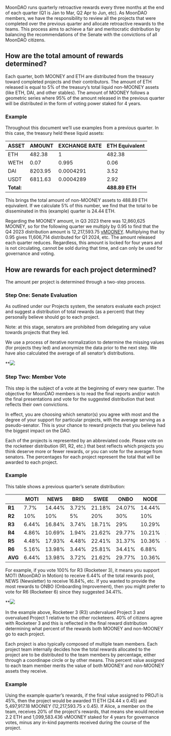 MoonDAO runs quarterly retroactive rewards every three months at the end of each quarter (Q1 is Jan to Mar, Q2 Apr to Jun, etc). As MoonDAO members, we have the responsibility to review all the projects that were completed over the previous quarter and allocate retroactive rewards to the teams. This process aims to achieve a fair and meritocratic distribution by balancing the recommendations of the Senate with the convictions of all MoonDAO citizens.

## How are the total amount of rewards determined?

Each quarter, both MOONEY and ETH are distributed from the treasury toward completed projects and their contributors.
The amount of ETH released is equal to 5% of the treasury’s total liquid non-MOONEY assets (like ETH, DAI, and other stables).
The amount of MOONEY follows a geometric series where 95% of the amount released in the previous quarter will be distributed in the form of voting power staked for 4 years.

### Example

Throughout this document we’ll use examples from a previous quarter. In this case, the treasury held these liquid assets:

| ASSET | AMOUNT | EXCHANGE RATE | ETH Equivalent |
|-------|--------|---------------|----------------|
| ETH   | 482.38 | 1             | 482.38         |
| WETH  | 0.07   | 0.995         | 0.06           |
| DAI   | 8203.95| 0.0004291     | 3.52           |
| USDT  | 6811.63| 0.0004289     | 2.92           |
| **Total:** | | | **488.89 ETH** |

This brings the total amount of non-MOONEY assets to 488.89 ETH equivalent. If we calculate 5% of this number, we find that the total to be disseminated in this (example) quarter is 24.44 ETH.

Regarding the MOONEY amount, in Q3 2023 there was 12,860,625 MOONEY, so for the following quarter we multiply by 0.95 to find that the Q4 2023 distribution amount is 12,217,593.75 [vMOONEY](vmooney.md). Multiplying that by 0.95 gives 11,606,714 distributed for Q1 2024, etc. The amount released each quarter reduces. Regardless, this amount is locked for four years and is not circulating, cannot be sold during that time, and can only be used for governance and voting.

## How are rewards for each project determined?

The amount per project is determined through a two-step process.

### Step One: Senate Evaluation

As outlined under our Projects system, the senators evaluate each project and suggest a distribution of total rewards (as a percent) that they personally believe should go to each project.

Note: at this stage, senators are prohibited from delegating any value towards projects that they led.

We use a process of iterative normalization to determine the missing values (for projects they led) and anonymize the data prior to the next step. We have also calculated the average of all senator’s distributions.

**![](senate-evaluation-example.png)
### Step Two: Member Vote

This step is the subject of a vote at the beginning of every new quarter. The objective for MoonDAO members is to read the final reports and/or watch the final presentations and vote for the suggested distribution that best reflects their own convictions.

In effect, you are choosing which senator(s) you agree with most and the degree of your support for particular projects, with the average serving as a pseudo-senator. This is your chance to reward projects that you believe had the biggest impact on the DAO.

Each of the projects is represented by an abbreviated code. Please vote on the rocketeer distribution (R1, R2, etc.) that best reflects which projects you think deserve more or fewer rewards, or you can vote for the average from senators. The percentages for each project represent the total that will be awarded to each project.

### Example

This table shows a previous quarter’s senate distribution:

|       | MOTI  | NEWS  | BRID  | SWEE  | ONBO  | NODE  | LIFE  |
|-------|-------|-------|-------|-------|-------|-------|-------|
| **R1**| 7.7%  | 14.44%| 3.72% | 21.18%| 24.07%| 14.44%| 14.44%|
| **R2**| 10%   | 10%   | 5%    | 20%   | 30%   | 10%   | 15%   |
| **R3**| 6.44% | 16.84%| 3.74% | 18.71%| 29%   | 10.29%| 14.97%|
| **R4**| 4.86% | 10.69%| 1.94% | 21.62%| 29.77%| 10.21%| 20.90%|
| **R5**| 4.48% | 17.93%| 4.48% | 22.41%| 31.37%| 10.36%| 8.96% |
| **R6**| 5.16% | 13.98%| 3.44% | 25.81%| 34.41%| 6.88% | 10.32%|
| **AVG**| 6.44%| 13.98%| 3.72% | 21.62%| 29.77%| 10.36%| 14.10%|

For example, if you vote 100% for R3 (Rocketeer 3), it means you support MOTI (MoonDAO in Motion) to receive 6.44% of the total rewards pool, NEWS (Newsletter) to receive 16.84%, etc. If you wanted to provide the most rewards to ONBO (Onboarding Improvement), then you might prefer to vote for R6 (Rocketeer 6) since they suggested 34.41%.

**![](citizen-conviction-results-example.png)

In the example above, Rocketeer 3 (R3) undervalued Project 3 and overvalued Project 1 relative to the other rocketeers. 40% of citizens agree with Rocketeer 3 and this is reflected in the final reward distribution determining what percent of the rewards both MOONEY and non-MOONEY go to each project.

Each project is also typically composed of multiple team members. Each project team internally decides how the total rewards allocated to the project are to be distributed to the team members by percentage, either through a coordinape circle or by other means. This percent value assigned to each team member merits the value of both MOONEY and non-MOONEY assets they receive.

### Example

Using the example quarter’s rewards, if the final value assigned to PROJ1 is 45%, then the project would be awarded 11 ETH (24.44 x 0.45) and 5,497,917.18 MOONEY (12,217,593.75 x 0.45). If Alice, a member on the team, receives 20% of the project's rewards, that means she would receive 2.2 ETH and 1,099,583.436 vMOONEY staked for 4 years for governance votes, minus any in-kind payments received during the course of the project.
